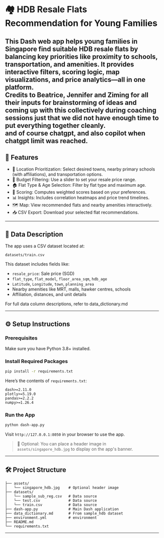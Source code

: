 # 🏘️ HDB Resale Flats Recommendation for Young Families

This Dash web app helps young families in Singapore find suitable HDB resale flats by balancing key priorities like proximity to schools, transportation, and amenities. It provides interactive filters, scoring logic, map visualizations, and price analytics—all in one platform.
<br>
Credits to Beatrice, Jennifer and Ziming for all their inputs for brainstorming of ideas and coming up with this collectively during coaching sessions just that we did not have enough time to put everything together cleanly.
<br>
and of course chatgpt, and also copilot when chatgpt limit was reached.
---

## 🚀 Features

- 🎯 Location Prioritization: Select desired towns, nearby primary schools (with affiliations), and transportation options.
- 💸 Budget Filtering: Use a slider to set your resale price range.
- 🏠 Flat Type & Age Selection: Filter by flat type and maximum age.
- 🧮 Scoring: Computes weighted scores based on your preferences.
- 📊 Insights: Includes correlation heatmaps and price trend timelines.
- 🗺️ Map: View recommended flats and nearby amenities interactively.
- 📥 CSV Export: Download your selected flat recommendations.

---

## 📂 Data Description

The app uses a CSV dataset located at:

```
datasets/train.csv
```

This dataset includes fields like:
- `resale_price`: Sale price (SGD)
- `flat_type`, `flat_model`, `floor_area_sqm`, `hdb_age`
- `Latitude`, `Longitude`, `town`, `planning_area`
- Nearby amenities like MRT, malls, hawker centres, schools
- Affiliation, distances, and unit details

For full data column descriptions, refer to data_dictionary.md

---

## ⚙️ Setup Instructions

### Prerequisites

Make sure you have Python 3.8+ installed.

### Install Required Packages

```bash
pip install -r requirements.txt
```

Here’s the contents of `requirements.txt`:

```
dash>=2.11.0
plotly>=5.19.0
pandas>=2.2.2
numpy>=1.26.4
```

### Run the App

```bash
python dash-app.py
```

Visit `http://127.0.0.1:8050` in your browser to use the app.

> 📸 Optional: You can place a header image in `assets/singapore_hdb.jpg` to display on the app's banner.

---

## 🛠 Project Structure

```
├── assets/
│   └── singapore_hdb.jpg    # Optional header image
├── datasets/
│   └── sample_sub_reg.csv   # Data source
│   └── test.csv             # Data source
│   └── train.csv            # Data source
├── dash-app.py              # Main Dash application
├── data_dictionary.md       # From sample_hdb dataset
├── environment.yml          # environment
├── README.md
└── requirements.txt
```

---


